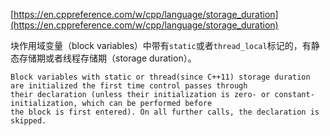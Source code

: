 [https://en.cppreference.com/w/cpp/language/storage_duration](https://en.cppreference.com/w/cpp/language/storage_duration)

块作用域变量（block variables）中带有`static`或者`thread_local`标记的，有静态存储期或者线程存储期（storage duration）。
```
Block variables with static or thread(since C++11) storage duration are initialized the first time control passes through
their declaration (unless their initialization is zero- or constant-initialization, which can be performed before
the block is first entered). On all further calls, the declaration is skipped.
```
